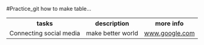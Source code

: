 #Practice_git
how to make table...

<table>
    <tr>
        <th>tasks</th>
        <th>description</th>
        <th>more info</th>
    </tr>
    <tr>
        <td>Connecting social media</td>
        <td>make better world</td>
        <td><a href="www.google.com">www.google.com</a></td>
    </tr>

</table>

